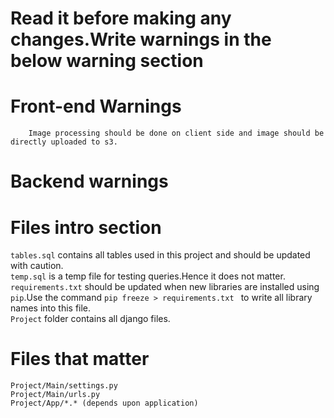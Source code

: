 # Read it before making any changes.Write warnings in the below warning section


# Front-end Warnings

        Image processing should be done on client side and image should be directly uploaded to s3.

# Backend warnings
	
# Files intro section  
`tables.sql` contains all tables used in this project and should be updated with caution.  
`temp.sql` is a temp file for testing queries.Hence it does not matter.  
`requirements.txt` should be updated when new libraries are installed using `pip`.Use the command `pip freeze > requirements.txt ` to write all library names into this file.  
`Project` folder contains all django files.  

# Files that matter  
`Project/Main/settings.py`  
`Project/Main/urls.py`  
`Project/App/*.* (depends upon application)`



